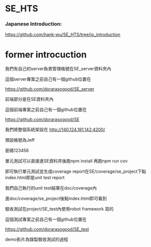 # SE_HTS
### Japanese Introduction:
https://github.com/hank-wu/SE_HTS/tree/jp_introduction


# former introcuction

我們有自己的server負責管理帳號在SE_server資料夾內

這個server專案之前自己有一個github位置在 

https://github.com/dorarasogood/SE_server

前端部分是在SE資料夾內

這個前端專案之前自己有一個github位置在

https://github.com/dorarasogood/SE

我們將整個系統架設在
http://140.124.181.142:4200/

預設帳號為Jeff

密碼123456

單元測試可以直接進SE資料夾後跑npm install 再跑npm run cov

即可執行單元測試並生成coverage report在SE/coverage/se_project下點index.html即是unit test report

我們自己執行的unit test結果在doc/coverage內

進doc/coverage/se_project後點index.html即可看到

驗收測試在project/SE_test內使用robot framework 寫的

這個測試專案之前自己有一個github位置在 

https://github.com/dorarasogood/SE_test

demo影片為錄製驗收測試的過程
